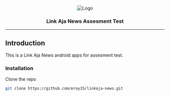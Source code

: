 <br />
<p align="center">
    <img src="https://www.linkaja.id/assets/linkaja/img/brand/logo_header.svg" alt="Logo">
 

  <h3 align="center">Link Aja News Assesment Test</h3>

  </p>
</p>

---
## Introduction

This is a Link Aja News android apps for assesment test.

### Installation


Clone the repo
```sh
git clone https://github.com/eroy15/linkaja-news.git
```


